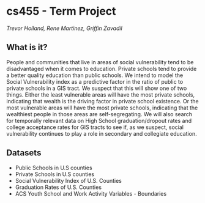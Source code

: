 # cs455 - Term Project
*Trevor Holland, Rene Martinez, Griffin Zavadil*
## What is it?
People and communities that live in areas of social vulnerability tend to be disadvantaged when it comes to education. Private schools tend to provide a better quality education than public schools. We intend to model the Social Vulnerability index as a predictive factor in the ratio of public to private schools in a GIS tract. We suspect that this will show one of two things. Either the least vulnerable areas will have the most private schools, indicating that wealth is the driving factor in private school existence. Or the most vulnerable areas will have the most private schools, indicating that the wealthiest people in those areas are self-segregating. We will also search for temporally relevant data on High School graduation/dropout rates and college acceptance rates for GIS tracts to see if, as we suspect, social vulnerability continues to play a role in secondary and collegiate education.
## Datasets
- Public Schools in U.S counties
- Private Schools in U.S counties
- Social Vulnerability Index of U.S. Counties
- Graduation Rates of U.S. Counties
- ACS Youth School and Work Activity Variables - Boundaries
